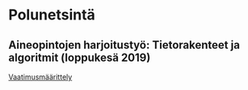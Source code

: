 # Polunetsintä

## Aineopintojen harjoitustyö: Tietorakenteet ja algoritmit (loppukesä 2019)

[Vaatimusmäärittely](https://github.com/magael/aastaar/blob/master/documentation/maarittely.md)
